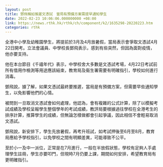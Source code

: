 ```yaml
---
layout: post
title: 鄧飛稱如推遲文憑試　當局有預備方案需提早通知學生
date: 2022-02-23 10:06:06.000000000 +08:00
link: https://news.rthk.hk/rthk/ch/component/k2/1635298-20220223.htm
categories: rthk
---
```


全港中小學及幼稚園學生，將提前於3月及4月放暑假，當局表示會爭取文憑試4月22日開考。立法會議員、中學校長鄧飛表示，感到有些突然，但因為面對疫情，他亦要支持。

他在本台節目《千禧年代》表示，中學校舍大多數是文憑試考場，4月22日考試前所有借用作檢測等用途應該結束，教育局及衞生署需要有明確指引，學校如何進行消毒。

鄧飛說，據了解，如果文憑試最終要推遲，當局是有預備方案，但需要早些通知學生，以免影響他們的心情。

被問到一旦取消文憑試會如何處理，他認為，會有複雜的公式計算，除了以模擬考試成績及學校呈報學生整個學年的考試成績，教評局要根據過往學校在全港考生的排序計算，推算學生的成績，但無論怎樣做都會引起爭議，因此相信不會輕易取消文憑試。

鄧飛說，新安排下，學生先放暑假，再考升班試，如考試押後至6月至8月，教育局應給予學校指引，以免學校之間有明顯差異，可能導致不公平。

至於小一及中一派位，正常是在7月進行，一般在半放假狀態，學校有足夠人手處理學生註冊，學生亦要叩門，但現時7月仍要上課，期間如何安排，希望教育局有更明確指引。
